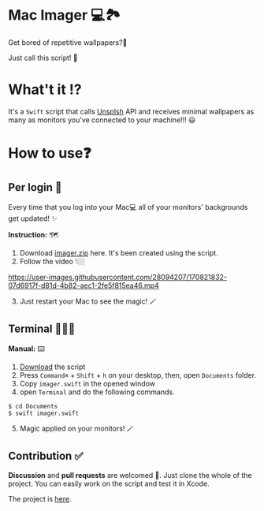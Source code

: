 
# Mac Imager 💻🏞

Get bored of repetitive wallpapers?🫣

Just call this script! 🫡


# What't it ⁉️

It's a `Swift` script that calls [Unsplsh](https://unsplash.com/) API and receives minimal wallpapers as many as monitors you've connected to your machine!!! 😃

# How to use❓

## Per login 🔆
Every time that you log into your Mac💻 all of your monitors' backgrounds get updated! ✨

**Instruction:** 🗺
1. Download [imager.zip](https://github.com/mamadfrhi/MacImager/blob/main/MacImagerApp/imager.zip) here. It's been created using the script.
2. Follow the video 👇🏼

https://user-images.githubusercontent.com/28094207/170821832-07d6917f-d81d-4b82-aec1-2fe5f815ea46.mp4

3. Just restart your Mac to see the magic! 🪄


## Terminal 🧑🏻‍💻
**Manual:** ⌨️
1. [Download](https://github.com/mamadfrhi/MacImager/tree/main/MacImagerScript) the script
2. Press `Command⌘` + `Shift` + `h` on your desktop, then, open `Documents` folder.
3. Copy `imager.swift` in the opened window
4. open `Terminal` and do the following commands.

```
$ cd Documents
$ swift imager.swift
```
5. Magic applied on your monitors! 🪄

## Contribution ✅
**Discussion** and **pull requests** are welcomed 💖.
Just clone the whole of the project. You can easily work on the script and test it in Xcode.

The project is [here](https://github.com/mamadfrhi/MacImager/tree/main/MacImagerProject).
